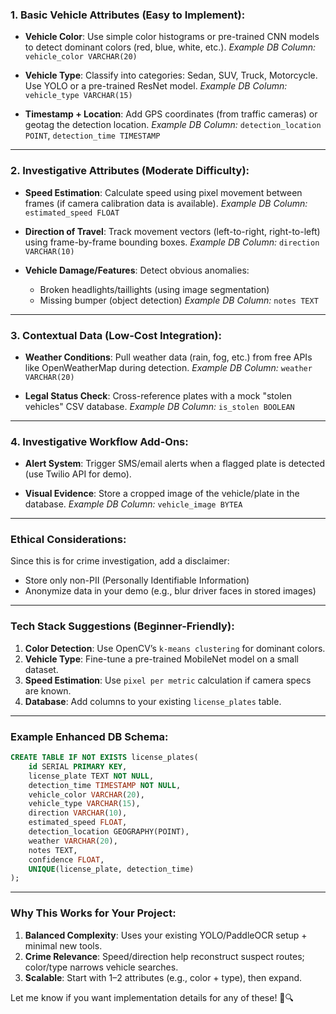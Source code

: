 ### **1. Basic Vehicle Attributes (Easy to Implement):**
- **Vehicle Color**:
  Use simple color histograms or pre-trained CNN models to detect dominant colors (red, blue, white, etc.).
  *Example DB Column:* `vehicle_color VARCHAR(20)`

- **Vehicle Type**:
  Classify into categories: Sedan, SUV, Truck, Motorcycle.
  Use YOLO or a pre-trained ResNet model.
  *Example DB Column:* `vehicle_type VARCHAR(15)`

- **Timestamp + Location**:
  Add GPS coordinates (from traffic cameras) or geotag the detection location.
  *Example DB Column:* `detection_location POINT`, `detection_time TIMESTAMP`

---

### **2. Investigative Attributes (Moderate Difficulty):**
- **Speed Estimation**:
  Calculate speed using pixel movement between frames (if camera calibration data is available).
  *Example DB Column:* `estimated_speed FLOAT`

- **Direction of Travel**:
  Track movement vectors (left-to-right, right-to-left) using frame-by-frame bounding boxes.
  *Example DB Column:* `direction VARCHAR(10)`

- **Vehicle Damage/Features**:
  Detect obvious anomalies:
  - Broken headlights/taillights (using image segmentation)
  - Missing bumper (object detection)
  *Example DB Column:* `notes TEXT`

---

### **3. Contextual Data (Low-Cost Integration):**
- **Weather Conditions**:
  Pull weather data (rain, fog, etc.) from free APIs like OpenWeatherMap during detection.
  *Example DB Column:* `weather VARCHAR(20)`

- **Legal Status Check**:
  Cross-reference plates with a mock "stolen vehicles" CSV database.
  *Example DB Column:* `is_stolen BOOLEAN`

---

### **4. Investigative Workflow Add-Ons:**
- **Alert System**:
  Trigger SMS/email alerts when a flagged plate is detected (use Twilio API for demo).

- **Visual Evidence**:
  Store a cropped image of the vehicle/plate in the database.
  *Example DB Column:* `vehicle_image BYTEA`

---

### **Ethical Considerations**:
Since this is for crime investigation, add a disclaimer:
- Store only non-PII (Personally Identifiable Information)
- Anonymize data in your demo (e.g., blur driver faces in stored images)

---

### **Tech Stack Suggestions (Beginner-Friendly):**
1. **Color Detection**: Use OpenCV’s `k-means clustering` for dominant colors.
2. **Vehicle Type**: Fine-tune a pre-trained MobileNet model on a small dataset.
3. **Speed Estimation**: Use `pixel per metric` calculation if camera specs are known.
4. **Database**: Add columns to your existing `license_plates` table.

---

### **Example Enhanced DB Schema**:
```sql
CREATE TABLE IF NOT EXISTS license_plates(
    id SERIAL PRIMARY KEY,
    license_plate TEXT NOT NULL,
    detection_time TIMESTAMP NOT NULL,
    vehicle_color VARCHAR(20),
    vehicle_type VARCHAR(15),
    direction VARCHAR(10),
    estimated_speed FLOAT,
    detection_location GEOGRAPHY(POINT),
    weather VARCHAR(20),
    notes TEXT,
    confidence FLOAT,
    UNIQUE(license_plate, detection_time)
);
```

---

### **Why This Works for Your Project**:
1. **Balanced Complexity**: Uses your existing YOLO/PaddleOCR setup + minimal new tools.
2. **Crime Relevance**: Speed/direction help reconstruct suspect routes; color/type narrows vehicle searches.
3. **Scalable**: Start with 1–2 attributes (e.g., color + type), then expand.

Let me know if you want implementation details for any of these! 🚗🔍
